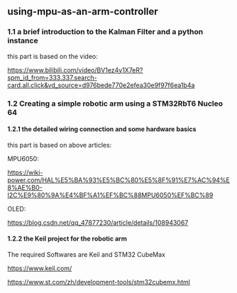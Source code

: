 ## using-mpu-as-an-arm-controller
###  1.1 a brief introduction to the Kalman Filter and a python instance
this part is based on the video:

https://www.bilibili.com/video/BV1ez4y1X7eR?spm_id_from=333.337.search-card.all.click&vd_source=d976bede770e2efea30e9f97f6ea1b4a 

### 1.2 Creating a simple robotic arm using a STM32RbT6 Nucleo 64  

#### 1.2.1 the detailed wiring connection and some hardware basics
this part is based on above articles:

MPU6050:

https://wiki-power.com/HAL%E5%BA%93%E5%BC%80%E5%8F%91%E7%AC%94%E8%AE%B0-I2C%E9%80%9A%E4%BF%A1%EF%BC%88MPU6050%EF%BC%89

OLED:

https://blog.csdn.net/qq_47877230/article/details/108943067
#### 1.2.2 the Keil project for the robotic arm 

The required Softwares are Keil and STM32 CubeMax

https://www.keil.com/

https://www.st.com/zh/development-tools/stm32cubemx.html
